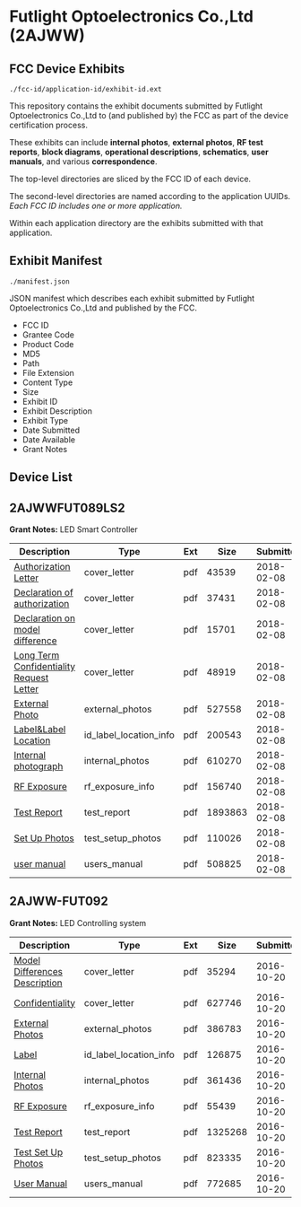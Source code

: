 # Futlight Optoelectronics Co.,Ltd (2AJWW)
## FCC Device Exhibits

```
./fcc-id/application-id/exhibit-id.ext
```

This repository contains the exhibit documents submitted by Futlight Optoelectronics Co.,Ltd to (and published by) the FCC as part of the device certification process.

These exhibits can include **internal photos**, **external photos**, **RF test reports**, **block diagrams**, **operational descriptions**, **schematics**, **user manuals**, and various **correspondence**.

The top-level directories are sliced by the FCC ID of each device.

The second-level directories are named according to the application UUIDs. *Each FCC ID includes one or more application.*

Within each application directory are the exhibits submitted with that application. 

## Exhibit Manifest

```
./manifest.json
```

JSON manifest which describes each exhibit submitted by Futlight Optoelectronics Co.,Ltd and published by the FCC.

- FCC ID
- Grantee Code
- Product Code
- MD5
- Path
- File Extension
- Content Type
- Size
- Exhibit ID
- Exhibit Description
- Exhibit Type
- Date Submitted
- Date Available
- Grant Notes

## Device List
## 2AJWWFUT089LS2
**Grant Notes:** LED Smart Controller

| Description | Type | Ext | Size | Submitted | Available |
| ----------- | ---- | --- | ---- | --------- | --------- |
| [Authorization Letter](2AJWWFUT089LS2/632c80b5ebc21df12ef3730ae141c29d/3745140.pdf) | cover_letter | pdf | 43539 | 2018-02-08 | 2018-02-08 |
| [Declaration of authorization](2AJWWFUT089LS2/632c80b5ebc21df12ef3730ae141c29d/3745143.pdf) | cover_letter | pdf | 37431 | 2018-02-08 | 2018-02-08 |
| [Declaration on model difference](2AJWWFUT089LS2/632c80b5ebc21df12ef3730ae141c29d/3745144.pdf) | cover_letter | pdf | 15701 | 2018-02-08 | 2018-02-08 |
| [Long Term Confidentiality Request Letter](2AJWWFUT089LS2/632c80b5ebc21df12ef3730ae141c29d/3745148.pdf) | cover_letter | pdf | 48919 | 2018-02-08 | 2018-02-08 |
| [External Photo](2AJWWFUT089LS2/632c80b5ebc21df12ef3730ae141c29d/3745145.pdf) | external_photos | pdf | 527558 | 2018-02-08 | 2018-02-08 |
| [Label&Label Location](2AJWWFUT089LS2/632c80b5ebc21df12ef3730ae141c29d/3745147.pdf) | id_label_location_info | pdf | 200543 | 2018-02-08 | 2018-02-08 |
| [Internal photograph](2AJWWFUT089LS2/632c80b5ebc21df12ef3730ae141c29d/3745146.pdf) | internal_photos | pdf | 610270 | 2018-02-08 | 2018-02-08 |
| [RF Exposure](2AJWWFUT089LS2/632c80b5ebc21df12ef3730ae141c29d/3745150.pdf) | rf_exposure_info | pdf | 156740 | 2018-02-08 | 2018-02-08 |
| [Test Report](2AJWWFUT089LS2/632c80b5ebc21df12ef3730ae141c29d/3747244.pdf) | test_report | pdf | 1893863 | 2018-02-08 | 2018-02-08 |
| [Set Up Photos](2AJWWFUT089LS2/632c80b5ebc21df12ef3730ae141c29d/3745152.pdf) | test_setup_photos | pdf | 110026 | 2018-02-08 | 2018-02-08 |
| [user manual](2AJWWFUT089LS2/632c80b5ebc21df12ef3730ae141c29d/3747246.pdf) | users_manual | pdf | 508825 | 2018-02-08 | 2018-02-08 |
## 2AJWW-FUT092
**Grant Notes:** LED Controlling system

| Description | Type | Ext | Size | Submitted | Available |
| ----------- | ---- | --- | ---- | --------- | --------- |
| [Model Differences Description](2AJWW-FUT092/99f8def87404444995c4d90f26282ee3/3170210.pdf) | cover_letter | pdf | 35294 | 2016-10-20 | 2016-10-23 |
| [Confidentiality](2AJWW-FUT092/99f8def87404444995c4d90f26282ee3/3170211.pdf) | cover_letter | pdf | 627746 | 2016-10-20 | 2016-10-23 |
| [External Photos](2AJWW-FUT092/99f8def87404444995c4d90f26282ee3/3170212.pdf) | external_photos | pdf | 386783 | 2016-10-20 | 2016-10-23 |
| [Label](2AJWW-FUT092/99f8def87404444995c4d90f26282ee3/3170214.pdf) | id_label_location_info | pdf | 126875 | 2016-10-20 | 2016-10-23 |
| [Internal Photos](2AJWW-FUT092/99f8def87404444995c4d90f26282ee3/3170213.pdf) | internal_photos | pdf | 361436 | 2016-10-20 | 2016-10-23 |
| [RF Exposure](2AJWW-FUT092/99f8def87404444995c4d90f26282ee3/3170219.pdf) | rf_exposure_info | pdf | 55439 | 2016-10-20 | 2016-10-23 |
| [Test Report](2AJWW-FUT092/99f8def87404444995c4d90f26282ee3/3170218.pdf) | test_report | pdf | 1325268 | 2016-10-20 | 2016-10-23 |
| [Test Set Up Photos](2AJWW-FUT092/99f8def87404444995c4d90f26282ee3/3170217.pdf) | test_setup_photos | pdf | 823335 | 2016-10-20 | 2016-10-23 |
| [User Manual](2AJWW-FUT092/99f8def87404444995c4d90f26282ee3/3170220.pdf) | users_manual | pdf | 772685 | 2016-10-20 | 2016-10-23 |
